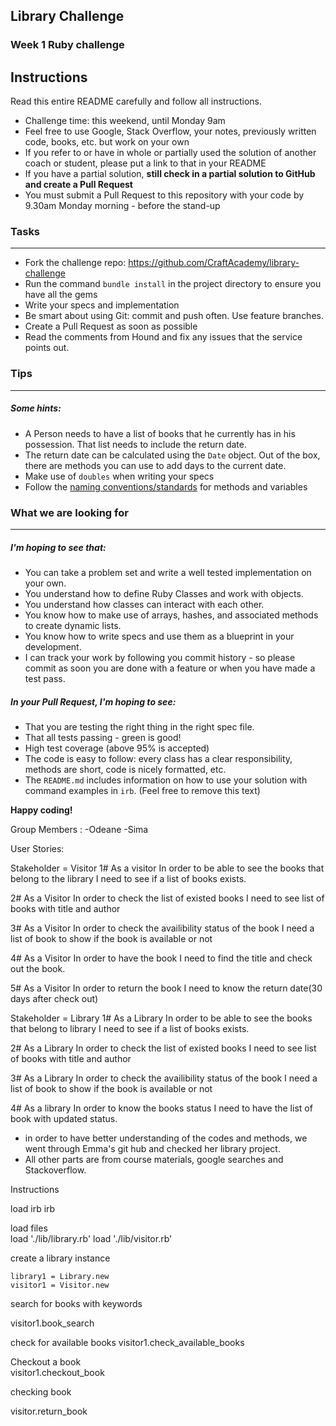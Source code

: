 ## Library Challenge
### Week 1 Ruby challenge

Instructions
-------
Read this entire README carefully and follow all instructions.

* Challenge time: this weekend, until Monday 9am
* Feel free to use Google, Stack Overflow, your notes, previously written code, books, etc. but work on your own
* If you refer to or have in whole or partially used the solution of another coach or student, please put a link to that in your README
* If you have a partial solution, **still check in a partial solution to GitHub and create a Pull Request**
* You must submit a Pull Request to this repository with your code by 9.30am Monday morning - before the stand-up


### Tasks
----

* Fork the challenge repo: https://github.com/CraftAcademy/library-challenge
* Run the command `bundle install` in the project directory to ensure you have all the gems
* Write your specs and implementation
* Be smart about using Git: commit and push often. Use feature branches.
* Create a Pull Request as soon as possible
* Read the comments from Hound and fix any issues that the service points out.

### Tips
----

##### Some hints:
  * A Person needs to have a list of books that he currently has in his possession. That list needs to include the return date.
  * The return date can be calculated using the `Date` object. Out of the box, there are methods you can use to add days to the current date.
  * Make use of `doubles` when writing your specs
  * Follow the [naming conventions/standards](https://craftacademy.gitbooks.io/coding-as-a-craft/content/extras/naming_standards.html) for methods and variables

### What we are looking for
----
##### I'm hoping to see that:
* You can take a problem set and write a well tested implementation on your own.
* You understand how to define Ruby Classes and work with objects.
* You understand how classes can interact with each other.
* You know how to make use of arrays, hashes, and associated methods to create dynamic lists.
* You know how to write specs and use them as a blueprint in your development.
* I can track your work by following you commit history - so please commit as soon you are done with a feature or when you have made a test pass.

##### In your Pull Request, I'm hoping to see:
* That you are testing the right thing in the right spec file.
* That all tests passing - green is good!
* High test coverage (above 95% is accepted)
* The code is easy to follow: every class has a clear responsibility, methods are short, code is nicely formatted, etc.
* The `README.md` includes information on how to use your solution with command examples in `irb`. (Feel free to remove this text)


**Happy coding!**

Group Members : 
-Odeane 
-Sima 

User Stories:

Stakeholder = Visitor
1# 
As a visitor
In order to be able to see the books that belong to the library
I need to see if a list of books exists.

2# 
As a Visitor 
In order to check the list of existed books I need to see list of books with title and author

3# 
As a Visitor 
In order to check the availibility status of the book I need a list of book to show if the book is available or not

4# 
As a Visitor 
In order to have the book I need to find the title and check out the book.

5# 
As a Visitor
 In order to return the book I need to know the return date(30 days after check out)

Stakeholder = Library 
1#
As a Library
In order to be able to see the books that belong to library
I need to see if a list of books exists.

2#
 As a Library 
 In order to check the list of existed books I need to see list of books with title and author

3#
 As a Library 
 In order to check the availibility status of the book I need a list of book to show if the book is available or not

4# 
As a library 
In order to know the books status I need to have the list of book with updated status.
* in order to have better understanding of the codes and methods, we went through Emma's git hub and checked her library project.
* All other parts are from course materials, google searches and Stackoverflow.

Instructions

load irb
  irb

load files  
  load './lib/library.rb'
  load './lib/visitor.rb'

create a library instance

    library1 = Library.new
    visitor1 = Visitor.new

search for books with keywords

  visitor1.book_search

check for available books
    visitor1.check_available_books


Checkout a book  
  visitor1.checkout_book

checking book

  visitor.return_book

